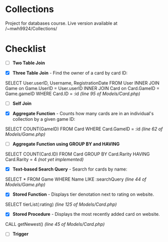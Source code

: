 # Collections
Project for databases course. Live version available at /~mwh9924/Collections/

# Checklist
- [ ] **Two Table Join**

- [x] **Three Table Join** - Find the owner of a card by card ID:

SELECT User.userID, Username, RegistrationDate 
FROM User
INNER JOIN Game on Game.UserID = User.userID
INNER JOIN Card on Card.GameID = Game.gameID
WHERE Card.ID = :id
*(line 95 of Models/Card.php)*
      
- [ ] **Self Join**

- [x] **Aggregate Function** - Counts how many cards are in an individual's collection by a given game ID:

SELECT COUNT(GameID)
FROM Card 
WHERE Card.GameID = :id
*(line 62 of Models/Game.php)*

- [ ] **Aggregate Function using GROUP BY and HAVING**

SELECT COUNT(Card.ID)
FROM Card
GROUP BY Card.Rarity
HAVING Card.Rarity = 4
*(not yet implemented)*

- [x] **Text-based Search Query** - Search for cards by name:

SELECT *
FROM Game
WHERE Name LIKE :searchQuery
*(line 44 of Models/Game.php)*

- [x] **Stored Function** - Displays tier denotation next to rating on website.

SELECT tierList(:rating)
*(line 125 of Models/Card.php)*

- [x] **Stored Procedure** - Displays the most recently added card on website.

CALL getNewest()
*(line 45 of Models/Card.php)*

- [ ] **Trigger**
